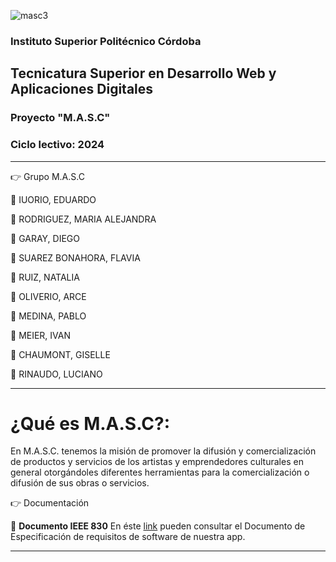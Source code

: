 ![masc3](https://github.com/Elnenedelguion/MOD-PROGRAM-WEB-2024/assets/166960720/2f254bdc-5bf8-47f9-9659-4cded97930df)


### Instituto Superior Politécnico Córdoba

## Tecnicatura Superior en Desarrollo Web y Aplicaciones Digitales 

### Proyecto "M.A.S.C"

### Ciclo lectivo: 2024

* * * * * * * * * * * * * * * * * * * * * * * * * * * * * * * * * * * * * * * * * * * * * * * * * * * 
:point_right: Grupo M.A.S.C

:small_orange_diamond: IUORIO, EDUARDO

:small_orange_diamond: RODRIGUEZ, MARIA ALEJANDRA

:small_orange_diamond: GARAY, DIEGO

:small_orange_diamond: SUAREZ BONAHORA, FLAVIA

:small_orange_diamond: RUIZ, NATALIA 

:small_orange_diamond: OLIVERIO, ARCE

:small_orange_diamond: MEDINA, PABLO

:small_orange_diamond: MEIER, IVAN

:small_orange_diamond: CHAUMONT, GISELLE

:small_orange_diamond: RINAUDO, LUCIANO

* * * * * * * * * * * * * * * * * * * * * * * * * * * * * * * * * * * * * * * * * * * * * * * * * * * 

# ¿Qué es M.A.S.C?: 

En M.A.S.C. tenemos la misión de promover la difusión y comercialización de productos y servicios de los artistas y emprendedores culturales en general otorgándoles diferentes herramientas para la comercialización o difusión de sus obras o servicios.

:point_right: Documentación

:small_orange_diamond: **Documento IEEE 830**
En éste [link](https://docs.google.com/document/d/1_6yjxfB9edF_0mYNA99SLLMNcH3COe_k/edit) pueden consultar el Documento de Especificación de requisitos de software de nuestra app.
* * * * * * * * * * * * * * * * * * * * * * * * * * * * * * * * * * * * * * * * * * * * * * * * * * * 

